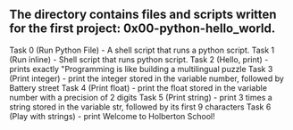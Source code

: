## The directory contains files and scripts written for the first project: 0x00-python-hello_world.
Task 0 (Run Python File) - A shell script that runs a python script.
Task 1 (Run inline) - Shell script that runs python script.
Task 2 (Hello, print) -   prints exactly "Programming is like building a multilingual puzzle
Task 3 (Print integer) -  print the integer stored in the variable number, followed by Battery street
Task 4 (Print float) - print the float stored in the variable number with a precision of 2 digits
Task 5 (Print string) - print 3 times a string stored in the variable str, followed by its first 9 characters
Task 6 (Play with strings) -  print Welcome to Holberton School!